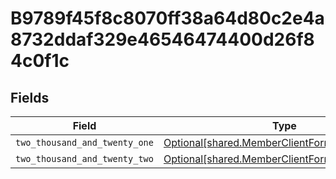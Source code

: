 # B9789f45f8c8070ff38a64d80c2e4a8732ddaf329e46546474400d26f84c0f1c


## Fields

| Field                                                                                                | Type                                                                                                 | Required                                                                                             | Description                                                                                          |
| ---------------------------------------------------------------------------------------------------- | ---------------------------------------------------------------------------------------------------- | ---------------------------------------------------------------------------------------------------- | ---------------------------------------------------------------------------------------------------- |
| `two_thousand_and_twenty_one`                                                                        | [Optional[shared.MemberClientForm1099Balances]](../../models/shared/memberclientform1099balances.md) | :heavy_minus_sign:                                                                                   | N/A                                                                                                  |
| `two_thousand_and_twenty_two`                                                                        | [Optional[shared.MemberClientForm1099Balances]](../../models/shared/memberclientform1099balances.md) | :heavy_minus_sign:                                                                                   | N/A                                                                                                  |